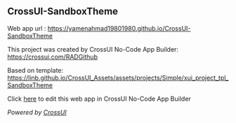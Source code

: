 ## CrossUI-SandboxTheme
Web app url : https://yamenahmad19801980.github.io/CrossUI-SandboxTheme

This project was created by CrossUI No-Code App Builder: https://crossui.com/RADGithub

Based on template: https://linb.github.io/CrossUI_Assets/assets/projects/Simple/xui_project_tpl_SandboxTheme

Click [here](https://crossui.com/RADGithub/#!from=github&owner=yamenahmad19801980&repo=CrossUI-SandboxTheme) to edit this web app in CrossUI No-Code App Builder

<i>Powered by [CrossUI](https://crossui.com)</i>
